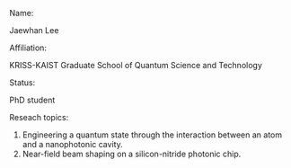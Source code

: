 Name:

  Jaewhan Lee

Affiliation:

  KRISS-KAIST Graduate School of Quantum Science and Technology

Status:

   PhD student

Reseach topics:

  1. Engineering a quantum state through the interaction between an atom and a nanophotonic cavity.
  2. Near-field beam shaping on a silicon-nitride photonic chip.
